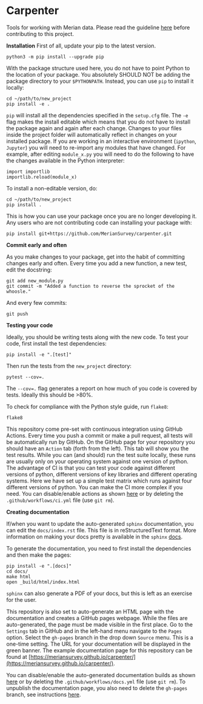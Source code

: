 # Carpenter

Tools for working with Merian data. Please read the guideline [here](https://github.com/mpi-astronomy/mpia-python-template) before contributing to this project.

**Installation**
First of all, update your pip to the latest version.
```
python3 -m pip install --upgrade pip
```
With the package structure used here, you do not have to point Python to the location of your package. You absolutely SHOULD NOT be adding the package directory to your `$PYTHONPATH`. Instead, you can use `pip` to install it locally:
```
cd ~/path/to/new_project
pip install -e .
```
`pip` will install all the dependencies specified in the `setup.cfg` file. The `-e` flag makes the install editable which means that you do not have to install the package again and again after each change. Changes to your files inside the project folder will automatically reflect in changes on your installed package. If you are working in an interactive environment (`ipython`, `Jupyter`) you will need to re-import any modules that have changed. For example, after editing `module_x.py` you will need to do the following to have the changes available in the Python interpreter:

```
import importlib
importlib.reload(module_x)
```

To install a non-editable version, do:
```
cd ~/path/to/new_project
pip install .
```
This is how you can use your package once you are no longer developing it. Any users who are not contributing code can installing your package with:
```
pip install git+https://github.com/MerianSurvey/carpenter.git
```

**Commit early and often**

As you make changes to your package, get into the habit of committing changes early and often. Every time you add a new function, a new test, edit the docstring:
```
git add new_module.py
git commit -m "Added a function to reverse the sprocket of the whoosle."
```
And every few commits:
```
git push
```

**Testing your code**

Ideally, you should be writing tests along with the new code. To test your code, first install the test dependencies:
```
pip install -e ".[test]"
```

Then run the tests from the `new_project` directory:
```
pytest --cov=.
```

The `--cov=.` flag generates a report on how much of you code is covered by tests. Ideally this should be >80%.

To check for compliance with the Python style guide, run `flake8`:
```
flake8
```

This repository come pre-set with continuous integration using GitHub Actions. Every time you push a commit or make a pull request, all tests will be automatically run by GitHub. On the GitHub page for your repository you should have an `Action` tab (forth from the left). This tab will show you the test results. While you can (and should) run the test suite locally, these runs are usually only on your operating system against one version of python. The advantage of CI is that you can test your code against different versions of python, different versions of key libraries and different operating systems. Here we have set up a simple test matrix which runs against four different versions of python. You can make the CI more complex if you need. You can disable/enable actions as shown [here](https://docs.github.com/en/actions/managing-workflow-runs/disabling-and-enabling-a-workflow) or by deleting the `.github/workflows/ci.yml` file (use `git rm`). 

**Creating documentation**

If/when you want to update the auto-generated `sphinx` documentation, you can edit the `docs/index.rst` file. This file is in reStructuredText format. More information on making your docs pretty is available in the `sphinx` [docs](https://www.sphinx-doc.org/en/master/tutorial/index.html).

To generate the documentation, you need to first install the dependencies and then make the pages:
```
pip install -e ".[docs]"
cd docs/
make html
open _build/html/index.html
```
`sphinx` can also generate a PDF of your docs, but this is left as an exercise for the user.

This repository is also set to auto-generate an HTML page with the documentation and creates a GitHub pages webpage. While the files are auto-generated, the page must be made visible in the first place. Go to the `Settings` tab in GitHub and in the left-hand menu navigate to the `Pages` option. Select the `gh-pages` branch in the drop down `Source` menu. This is a one-time setting. The URL for your documentation will be displayed in the green banner. The example documentation page for this repository can be found at [https://meriansurvey.github.io/carpenter/](https://meriansurvey.github.io/carpenter/). 

You can disable/enable the auto-generated documentation builds as shown [here](https://docs.github.com/en/actions/managing-workflow-runs/disabling-and-enabling-a-workflow) or by deleting the `.github/workflows/docs.yml` file (use `git rm`). To unpublish the documentation page, you also need to delete the `gh-pages` branch, see instructions [here](https://docs.github.com/en/pages/getting-started-with-github-pages/unpublishing-a-github-pages-site#unpublishing-a-project-site).
